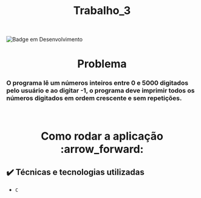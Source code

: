 <h1 align="center"> Trabalho_3 </h1>
<br>

![Badge em Desenvolvimento](http://img.shields.io/static/v1?label=STATUS&message=EM%20DESENVOLVIMENTO&color=GREEN&style=for-the-badge)
<br>

<h1 align="center"> Problema </h1>

<h3> O programa lê um números inteiros entre 0 e 5000 digitados pelo usuário e ao digitar -1, o programa deve imprimir todos os números digitados em ordem crescente e sem repetições. </h3>
<br>


<h1 align="center"> Como rodar a aplicação :arrow_forward: </h1>


<h2>✔️ Técnicas e tecnologias utilizadas </h2>

- ``C``
